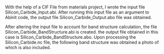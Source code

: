 With the help of a CIF File from materials project, I wrote the input file Silicon_Carbide_Input.abi. After running this input file as an argument to Abinit code, the output file Silicon_Carbide_Output.abo file was obtained.

After altering the input file to account for band structure calculation, the file Silicon_Carbide_BandStructure.abi is created. the output file obtained in this case is Silicon_Carbide_BandStructure.abo. Upon processing the Silicon_Carbide.nc file, the following band structure was obtained a photo of which is also included.
